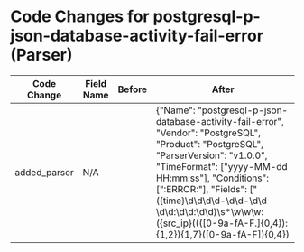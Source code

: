 # Code Changes for postgresql-p-json-database-activity-fail-error (Parser)

| Code Change | Field Name | Before | After |
|-------------|------------|--------|-------|
| added_parser | N/A |  | {"Name": "postgresql-p-json-database-activity-fail-error", "Vendor": "PostgreSQL", "Product": "PostgreSQL", "ParserVersion": "v1.0.0", "TimeFormat": ["yyyy-MM-dd HH:mm:ss"], "Conditions": [":ERROR:"], "Fields": ["({time}\d\d\d\d-\d\d-\d\d \d\d:\d\d:\d\d)\s*\w\w\w:({src_ip}((([0-9a-fA-F.]{0,4}):{1,2}){1,7}([0-9a-fA-F]){0,4})|(((25[0-5]|(2[0-4]|1\d|[0-9]|)\d)\.?\b){4}))(\(({src_port}\d+)\))?", ":({operation_type}ERROR):\s*({operation}[^:\"]+)", "\):({user}[\w\.\-\!\#\^\~]{1,40}\$?)@({db_name}[^:]+):\["]} |